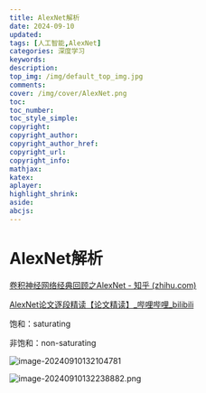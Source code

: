 ```yaml
---
title: AlexNet解析
date: 2024-09-10
updated:
tags: [人工智能,AlexNet]
categories: 深度学习
keywords:
description:
top_img: /img/default_top_img.jpg
comments:
cover: /img/cover/AlexNet.png
toc:
toc_number:
toc_style_simple:
copyright:
copyright_author:
copyright_author_href:
copyright_url:
copyright_info:
mathjax:
katex:
aplayer:
highlight_shrink:
aside:
abcjs:
---
```


# AlexNet解析

[卷积神经网络经典回顾之AlexNet - 知乎 (zhihu.com)](https://zhuanlan.zhihu.com/p/618545757?utm_id=0)

[AlexNet论文逐段精读【论文精读】_哔哩哔哩_bilibili](https://www.bilibili.com/video/BV1hq4y157t1/?spm_id_from=pageDriver&vd_source=d2728007bbda9125d177004b9124afc1)

饱和：saturating 

非饱和：non-saturating

![image-20240910132104781](https://s2.loli.net/2024/09/10/YlwLp65o98tHFaO.png)

![image-20240910132238882.png](https://s2.loli.net/2024/09/10/PgUpVTxMJ7ZfluA.png)